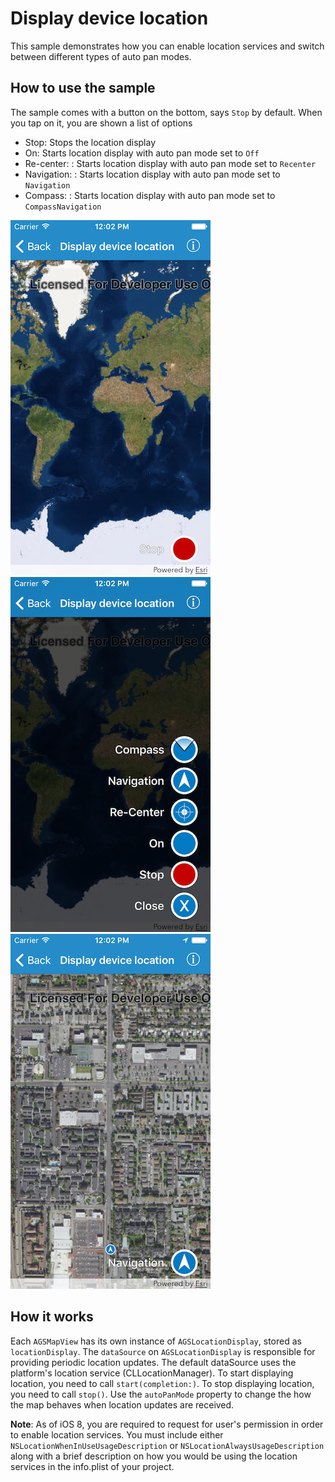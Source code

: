 # Display device location

This sample demonstrates how you can enable location services and switch between different types of auto pan modes.

## How to use the sample

The sample comes with a button on the bottom, says `Stop` by default. When you tap on it, you are shown a list of options

* Stop: Stops the location display
* On: Starts location display with auto pan mode set to `Off`
* Re-center: : Starts location display with auto pan mode set to `Recenter`
* Navigation: : Starts location display with auto pan mode set to `Navigation`
* Compass: : Starts location display with auto pan mode set to `CompassNavigation`

![](image1.png)
![](image2.png)
![](image3.png)

## How it works

Each `AGSMapView` has its own instance of `AGSLocationDisplay`, stored as `locationDisplay`. The `dataSource` on `AGSLocationDisplay` is responsible for providing periodic location updates. The default dataSource uses the platform's location service (CLLocationManager). To start displaying location, you need to call `start(completion:)`. To stop displaying location, you need to call `stop()`. Use the `autoPanMode` property to change the how the map behaves when location updates are received.

**Note**: As of iOS 8, you are required to request for user's permission in order to enable location services. You must include either `NSLocationWhenInUseUsageDescription` or `NSLocationAlwaysUsageDescription` along with a brief description on how you would be using the location services in the info.plist of your project.





